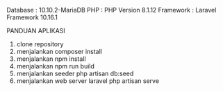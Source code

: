 Database : 10.10.2-MariaDB
PHP : PHP Version 8.1.12
Framework : Laravel Framework 10.16.1

PANDUAN APLIKASI
1. clone repository
2. menjalankan composer install
3. menjalankan npm install
4. menjalankan npm run build
5. menjalankan seeder php artisan db:seed
6. menjalankan web server laravel php artisan serve
